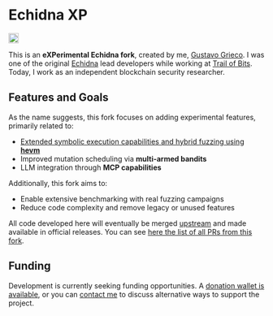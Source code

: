 # **Echidna XP**

<a href="https://www.drips.network/app/projects/github/gustavo-grieco/echidna-xp" target="_blank"><img src="https://www.drips.network/api/embed/project/https%3A%2F%2Fgithub.com%2Fgustavo-grieco%2Fechidna-xp/support.png?background=light&style=github&text=me&stat=support" alt="Support echidna-xp on drips.network" height="20"></a>

This is an **eXPerimental Echidna fork**, created by me, [Gustavo Grieco](https://gustavo-grieco.github.io/). I was one of the original [Echidna](https://github.com/crytic/echidna) lead developers while working at [Trail of Bits](https://www.trailofbits.com/). Today, I work as an independent blockchain security researcher.
 
## Features and Goals

As the name suggests, this fork focuses on adding experimental features, primarily related to:

* [Extended symbolic execution capabilities and hybrid fuzzing using **hevm**](https://gustavo-grieco.github.io/blog/echidna-symexec/)  
* Improved mutation scheduling via **multi-armed bandits**  
* LLM integration through **MCP capabilities**

Additionally, this fork aims to:

* Enable extensive benchmarking with real fuzzing campaigns  
* Reduce code complexity and remove legacy or unused features

All code developed here will eventually be merged [upstream](https://github.com/crytic/echidna) and made available in official releases. You can see [here the list of all PRs from this fork](https://github.com/crytic/echidna/pulls?q=is%3Apr+author%3Agustavo-grieco+sort%3Aupdated-desc).

## Funding

Development is currently seeking funding opportunities. A [donation wallet is available](https://github.com/gustavo-grieco/echidna-xp/blob/readme/FUNDING.json#L4), or you can [contact me](https://forms.gle/V3jt7C2JQgZhoXfe9) to discuss alternative ways to support the project.
